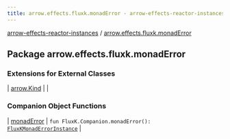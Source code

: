 ```yaml
---
title: arrow.effects.fluxk.monadError - arrow-effects-reactor-instances
---
```


[arrow-effects-reactor-instances](../index.html) / [arrow.effects.fluxk.monadError](./index.html)

## Package arrow.effects.fluxk.monadError

### Extensions for External Classes

| [arrow.Kind](arrow.-kind/index.html) |  |

### Companion Object Functions

| [monadError](monad-error.html) | `fun FluxK.Companion.monadError(): `[`FluxKMonadErrorInstance`](../arrow.effects/-flux-k-monad-error-instance/index.html) |

